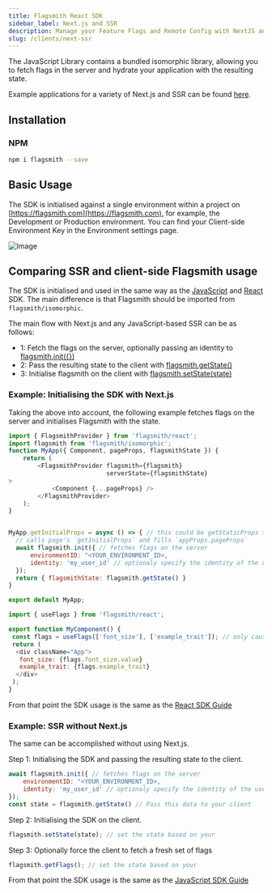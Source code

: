```yaml
---
title: Flagsmith React SDK
sidebar_label: Next.js and SSR
description: Manage your Feature Flags and Remote Config with NextJS and SSR.
slug: /clients/next-ssr
---
```


The JavaScript Library contains a bundled isomorphic library, allowing you to fetch flags in the server and hydrate your
application with the resulting state.

Example applications for a variety of Next.js and SSR can be found
[here](https://github.com/flagsmith/flagsmith-js-client/tree/master/examples/next).

## Installation

### NPM

```bash
npm i flagsmith --save
```

## Basic Usage

The SDK is initialised against a single environment within a project on [https://flagsmith.com](https://flagsmith.com),
for example, the Development or Production environment. You can find your Client-side Environment Key in the Environment
settings page.

![Image](/img/api-key.png)

## Comparing SSR and client-side Flagsmith usage

The SDK is initialised and used in the same way as the [JavaScript](/clients/javascript) and [React](/clients/react)
SDK. The main difference is that Flagsmith should be imported from `flagsmith/isomorphic`.

The main flow with Next.js and any JavaScript-based SSR can be as follows:

- 1: Fetch the flags on the server, optionally passing an identity to
  [flagsmith.init({})](http://localhost:3000/clients/javascript#initialisation-options)
- 2: Pass the resulting state to the client with
  [flagsmith.getState()](http://localhost:3000/clients/javascript#available-functions)
- 3: Initialise flagsmith on the client with
  [flagsmith.setState(state)](http://localhost:3000/clients/javascript#available-functions)

### Example: Initialising the SDK with Next.js

Taking the above into account, the following example fetches flags on the server and initialises Flagsmith with the
state.

```javascript
import { FlagsmithProvider } from 'flagsmith/react';
import flagsmith from 'flagsmith/isomorphic';
function MyApp({ Component, pageProps, flagsmithState }) {
    return (
        <FlagsmithProvider flagsmith={flagsmith}
                           serverState={flagsmithState}
>
            <Component {...pageProps} />
        </FlagsmithProvider>
    );
}


MyApp.getInitialProps = async () => { // this could be getStaticProps too depending on your build flow
  // calls page's `getInitialProps` and fills `appProps.pageProps`
  await flagsmith.init({ // fetches flags on the server
      environmentID: "<YOUR_ENVIRONMENT_ID>,
      identity: 'my_user_id' // optionaly specify the identity of the user to get their specific flags
  });
  return { flagsmithState: flagsmith.getState() }
}

export default MyApp;

```

```javascript
import { useFlags } from 'flagsmith/react';

export function MyComponent() {
 const flags = useFlags(['font_size'], ['example_trait']); // only causes re-render if specified flag values / traits change
 return (
  <div className="App">
   font_size: {flags.font_size.value}
   example_trait: {flags.example_trait}
  </div>
 );
}
```

From that point the SDK usage is the same as the [React SDK Guide](/clients/react)

### Example: SSR without Next.js

The same can be accomplished without using Next.js.

Step 1: Initialising the SDK and passing the resulting state to the client.

```javascript
await flagsmith.init({ // fetches flags on the server
    environmentID: "<YOUR_ENVIRONMENT_ID>,
    identity: 'my_user_id' // optionaly specify the identity of the user to get their specific flags
});
const state = flagsmith.getState() // Pass this data to your client
```

Step 2: Initialising the SDK on the client.

```javascript
flagsmith.setState(state); // set the state based on your
```

Step 3: Optionally force the client to fetch a fresh set of flags

```javascript
flagsmith.getFlags(); // set the state based on your
```

From that point the SDK usage is the same as the [JavaScript SDK Guide](/clients/javascript)

